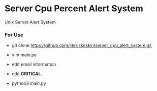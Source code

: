 # Server Cpu Percent Alert System
Unix Server Alert System

### For Use

- git clone https://github.com/ilteriskeskin/server_cpu_alert_system.git

- vim main.py

- edit email information

- edit **CRITICAL**

- python3 main.py
